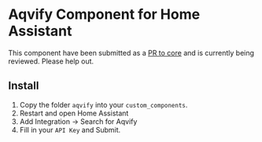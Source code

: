 # Aqvify Component for Home Assistant

This component have been submitted as a [PR to core](https://github.com/home-assistant/core/pull/99304) and is currently being reviewed. Please help out.

## Install

1. Copy the folder `aqvify` into your `custom_components`.
2. Restart and open Home Assistant
3. Add Integration -> Search for Aqvify
4. Fill in your `API Key` and Submit.
